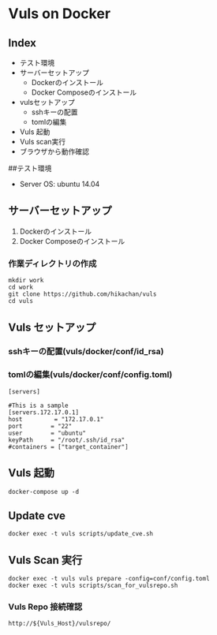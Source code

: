 # Vuls on Docker

## Index

- テスト環境
- サーバーセットアップ
    - Dockerのインストール
    - Docker Composeのインストール
- vulsセットアップ
    - sshキーの配置
    - tomlの編集
- Vuls 起動
- Vuls scan実行
- ブラウザから動作確認


##テスト環境

- Server OS: ubuntu 14.04

## サーバーセットアップ

1. Dockerのインストール
2. Docker Composeのインストール

### 作業ディレクトリの作成

```
mkdir work
cd work
git clone https://github.com/hikachan/vuls
cd vuls
```

## Vuls セットアップ

### sshキーの配置(vuls/docker/conf/id_rsa)

### tomlの編集(vuls/docker/conf/config.toml)

```
[servers]

#This is a sample
[servers.172.17.0.1]
host         = "172.17.0.1"
port        = "22"
user        = "ubuntu"
keyPath     = "/root/.ssh/id_rsa"
#containers = ["target_container"]
```

## Vuls 起動

```
docker-compose up -d
```

## Update cve

```
docker exec -t vuls scripts/update_cve.sh
```

## Vuls Scan 実行

```
docker exec -t vuls vuls prepare -config=conf/config.toml
docker exec -t vuls scripts/scan_for_vulsrepo.sh
```

### Vuls Repo 接続確認

```
http://${Vuls_Host}/vulsrepo/
```

